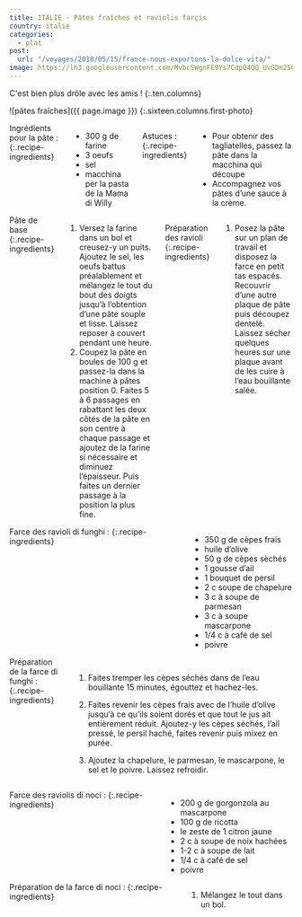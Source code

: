 ```yaml
---
title: ITALIE - Pâtes fraîches et raviolis farçis
country: italie
categories:
  - plat
post:
  url: "/voyages/2018/05/15/france-nous-exportons-la-dolce-vita/"
image: https://lh3.googleusercontent.com/MvbcSWgnFE9Ys7CdpQ4QQ_UvGDn2SOzm3JWjmTWPLy3VXepK108CdZxCQDYWp9JJPlwIsWTX46IDtrBivMeM90cjUhi_q8T5sgcJjSYsGI8bpm3-zHdRj58a-dkS7XP-I4lQjnStpWJpI__hFrT9XV9nmPiRU-uKyjal9pYaOEh1LP2tFTYkmSQ7IDZbhnSFg8fMxFmqYXAzs7SliNYv2bL7KmOjCkpCAyy4iL8ffbt7SIc8lZPs-8ddpiWkeFqspDfi_J5WtmXbZZfu_yXgYsg4MNBtXg8YoEGkxa-4nycW1XbAHj3renaMBPtamRvEa1h5XuEj8zXH6hFVUDvQRuVMiAk0Ne0EX7_ndcQTYWnU-VldsbCq-PNdLRyxot9nUTeKAL0_PMNdHKVOmAylwZdob8TwoXuaQ8qrPZXZP-IpEa9FearwgPUInI5UZSIzCk-SdfR4qp6EWdZO6fViC9K1WCckWi-KwQh5LyenwfU7ncY3biSw58PfN5-KpVD3hbKOtROMZPIG07JkcBv9gqRdbrwzbsjpaB2OLrEi5Nr_w-qx-4xhf8lniQwv89eWlCEbwL8xRcqXA7TwL45NIMrybbM157KzGInDE92XVfYV9k02t-yZQ3WLOQmJDIfuydhqPqKlXnsph-kOhmmQ3VlX-KdPxzN-DIx80wML9OTmKTuiJm2Ks60jxyiVMhe2WLmYdlGW0S6jZRRaFIXCB2Mw=w900
---
```


C'est bien plus drôle avec les amis !
{:.ten.columns}
<!--fin extrait-->

![pâtes fraîches]({{ page.image }})
{:.sixteen.columns.first-photo}

<div class="four columns" markdown="1">
Ingrédients pour la pâte :
{:.recipe-ingredients}

- 300 g de farine
- 3 oeufs
- sel
- macchina per la pasta de la Mama di Willy

Astuces :
{:.recipe-ingredients}

- Pour obtenir des tagliatelles, passez la pâte dans la macchina qui découpe
- Accompagnez vos pâtes d’une sauce à la crème.
</div>

<div class="ten columns" markdown="1">
Pâte de base
{:.recipe-ingredients}

1. Versez la farine dans un bol et creusez-y un puits. Ajoutez le sel, les oeufs battus préalablement et mélangez le tout du bout des doigts jusqu’à l’obtention d’une pâte souple et lisse. Laissez reposer à couvert pendant une heure.
2. Coupez la pâte en boules de 100 g et passez-la dans la machine à pâtes position 0. Faites 5 à 6 passages en rabattant les deux côtés de la pâte en son centre à chaque passage et ajoutez de la farine si nécessaire et diminuez l’épaisseur. Puis faites un dernier passage à la position la plus fine.

Préparation des ravioli
{:.recipe-ingredients}

1. Posez la pâte sur un plan de travail et disposez la farce en petit tas espacés. Recouvrir d’une autre plaque de pâte puis découpez dentelé. Laissez sécher quelques heures sur une plaque avant de les cuire à l’eau bouillante salée.
</div><!-- fin recette pâte -->

<div class="sixteen columns"></div>

<div class="four columns" markdown="1">
Farce des ravioli di funghi :
{:.recipe-ingredients}

- 350 g de cèpes frais
- huile d’olive
- 50 g de cèpes sèchés
- 1 gousse d’ail
- 1 bouquet de persil
- 2 c soupe de chapelure
- 3 c à soupe de parmesan
- 3 c à soupe mascarpone
- 1/4 c à café de sel
- poivre
</div>

<div class="ten columns" markdown="1">
Préparation de la farce di funghi :
{:.recipe-ingredients}

1. Faites tremper les cèpes séchés dans de l’eau bouillante 15 minutes, égouttez et hachez-les.

2. Faites revenir les cèpes frais avec de l’huile d’olive jusqu’à ce qu’ils soient dorés et que tout le jus ait entièrement réduit. Ajoutez-y les cèpes séchés, l’ail pressé, le persil haché, faites revenir puis mixez en purée.
3. Ajoutez la chapelure, le parmesan, le mascarpone, le sel et le poivre. Laissez refroidir.
</div><!-- fin recette farce champi -->

<div class="sixteen columns"></div>

<div class="four columns" markdown="1">
Farce des raviolis di noci :
{:.recipe-ingredients}

- 200 g de gorgonzola au mascarpone
- 100 g de ricotta
- le zeste de 1 citron jaune
- 2 c à soupe de noix hachées
- 1-2 c à soupe de lait
- 1/4 c à café de sel
- poivre
</div>

<div class="ten columns" markdown="1">
Préparation de la farce di noci :
{:.recipe-ingredients}

1. Mélangez le tout dans un bol.
</div><!-- fin recette farce noix -->
